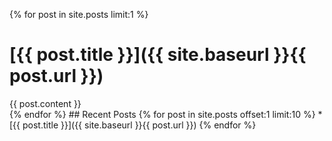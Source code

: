 {% for post in site.posts limit:1 %}
# [{{ post.title }}]({{ site.baseurl }}{{ post.url }})
<div>{{ post.content }}</div>
{% endfor %}
## Recent Posts
{% for post in site.posts offset:1 limit:10 %}
* [{{ post.title }}]({{ site.baseurl }}{{ post.url }})
{% endfor %}
